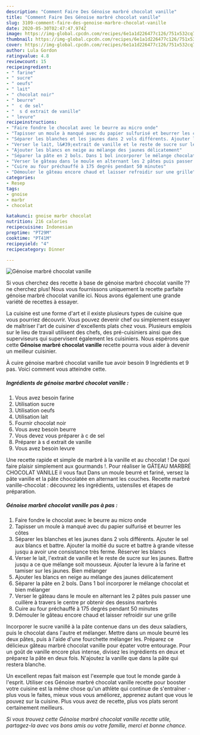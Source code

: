 ```yaml
---
description: "Comment Faire Des Génoise marbré chocolat vanille"
title: "Comment Faire Des Génoise marbré chocolat vanille"
slug: 3109-comment-faire-des-genoise-marbre-chocolat-vanille
date: 2020-05-30T02:47:47.974Z
image: https://img-global.cpcdn.com/recipes/6e1a1d226477c126/751x532cq70/genoise-marbre-chocolat-vanille-photo-principale-de-la-recette.jpg
thumbnail: https://img-global.cpcdn.com/recipes/6e1a1d226477c126/751x532cq70/genoise-marbre-chocolat-vanille-photo-principale-de-la-recette.jpg
cover: https://img-global.cpcdn.com/recipes/6e1a1d226477c126/751x532cq70/genoise-marbre-chocolat-vanille-photo-principale-de-la-recette.jpg
author: Lula Gordon
ratingvalue: 4.8
reviewcount: 15
recipeingredient:
- " farine"
- " sucre"
- " oeufs"
- " lait"
- " chocolat noir"
- " beurre"
- "  c de sel"
- "  s d extrait de vanille"
- " levure"
recipeinstructions:
- "Faire fondre le chocolat avec le beurre au micro onde"
- "Tapisser un moule à manqué avec du papier sulfurisé et beurrer les côtes"
- "Séparer les blanches et les jaunes dans 2 vols différents. Ajouter le sel aux blancs et battre. Ajouter la moitié du sucre et battre à grande vitesse jusqu a avoir une consistance très ferme. Réserver les blancs"
- "Verser le lait, l&#39;extrait de vanille et le reste de sucre sur les jaunes. Battre jusqu a ce que mélange soit mousseux. Ajouter la levure à la farine et tamiser sur les jaunes. Bien mélanger"
- "Ajouter les blancs en neige au mélange des jaunes délicatement"
- "Séparer la pâte en 2 bols. Dans 1 bol incorporer le mélange chocolat et bien mélanger"
- "Verser le gâteau dans le moule en alternant les 2 pâtes puis passer une cuillère à travers le centre pr obtenir des dessins marbrés"
- "Cuire au four préchauffé à 175 degrés pendant 50 minutes"
- "Démouler le gâteau encore chaud et laisser refroidir sur une grille"
categories:
- Resep
tags:
- gnoise
- marbr
- chocolat

katakunci: gnoise marbr chocolat 
nutrition: 216 calories
recipecuisine: Indonesian
preptime: "PT29M"
cooktime: "PT41M"
recipeyield: "4"
recipecategory: Dinner

---
```



![Génoise marbré chocolat vanille](https://img-global.cpcdn.com/recipes/6e1a1d226477c126/751x532cq70/genoise-marbre-chocolat-vanille-photo-principale-de-la-recette.jpg)

Si vous cherchez des recette à base de génoise marbré chocolat vanille ?? ne cherchez plus! Nous vous fournissons uniquement la recette parfaite génoise marbré chocolat vanille ici. Nous avons également une grande variété de recettes à essayer.

La cuisine est une forme d'art et il existe plusieurs types de cuisine que vous pourriez découvrir. Vous pouvez devenir chef ou simplement essayer de maîtriser l'art de cuisiner d'excellents plats chez vous. Plusieurs emplois sur le lieu de travail utilisent des chefs, des pré-cuisiniers ainsi que des superviseurs qui supervisent également les cuisiniers. Nous espérons que cette <strong> Génoise marbré chocolat vanille </strong> recette pourra vous aider à devenir un meilleur cuisinier.

<!--inarticleads1-->

À cuire génoise marbré chocolat vanille tue avoir besoin 9 Ingrédients et 9 pas. Voici comment vous atteindre cette.

##### Ingrédients de génoise marbré chocolat vanille :

1. Vous avez besoin  farine
1. Utilisation  sucre
1. Utilisation  oeufs
1. Utilisation  lait
1. Fournir  chocolat noir
1. Vous avez besoin  beurre
1. Vous devez vous préparer  à c de sel
1. Préparer  à s d extrait de vanille
1. Vous avez besoin  levure


Une recette rapide et simple de marbré à la vanille et au chocolat ! De quoi faire plaisir simplement aux gourmands !. Pour réaliser le GÂTEAU MARBRÉ CHOCOLAT VANILLE il vous faut Dans un moule beurré et fariné, versez la pâte vanille et la pâte chocolatée en alternant les couches. Recette marbré vanille-chocolat : découvrez les ingrédients, ustensiles et étapes de préparation. 

<!--inarticleads2-->

##### Génoise marbré chocolat vanille pas à pas :

1. Faire fondre le chocolat avec le beurre au micro onde
1. Tapisser un moule à manqué avec du papier sulfurisé et beurrer les côtes
1. Séparer les blanches et les jaunes dans 2 vols différents. Ajouter le sel aux blancs et battre. Ajouter la moitié du sucre et battre à grande vitesse jusqu a avoir une consistance très ferme. Réserver les blancs
1. Verser le lait, l&#39;extrait de vanille et le reste de sucre sur les jaunes. Battre jusqu a ce que mélange soit mousseux. Ajouter la levure à la farine et tamiser sur les jaunes. Bien mélanger
1. Ajouter les blancs en neige au mélange des jaunes délicatement
1. Séparer la pâte en 2 bols. Dans 1 bol incorporer le mélange chocolat et bien mélanger
1. Verser le gâteau dans le moule en alternant les 2 pâtes puis passer une cuillère à travers le centre pr obtenir des dessins marbrés
1. Cuire au four préchauffé à 175 degrés pendant 50 minutes
1. Démouler le gâteau encore chaud et laisser refroidir sur une grille


Incorporer le sucre vanillé à la pâte contenue dans un des deux saladiers, puis le chocolat dans l&#39;autre et mélanger. Mettre dans un moule beurré les deux pâtes, puis à l&#39;aide d&#39;une fourchette mélanger les. Préparez ce délicieux gâteau marbré chocolat vanille pour épater votre entourage. Pour un goût de vanille encore plus intense, divisez les ingrédients en deux et préparez la pâte en deux fois. N&#39;ajoutez la vanille que dans la pâte qui restera blanche. 

<!--inarticleads1-->

<p>
Un excellent repas fait maison est l'exemple que tout le monde garde à l'esprit. Utiliser ces Génoise marbré chocolat vanille recette pour booster votre cuisine est la même chose qu'un athlète qui continue de s'entraîner - plus vous le faites, mieux vous vous améliorez, apprenez autant que vous le pouvez sur la cuisine. Plus vous avez de recette, plus vos plats seront certainement meilleurs.
</p>

<p>
<i>Si vous trouvez cette Génoise marbré chocolat vanille recette utile, partagez-la avec vos bons amis ou votre famille, merci et bonne chance.</i>
</p>
